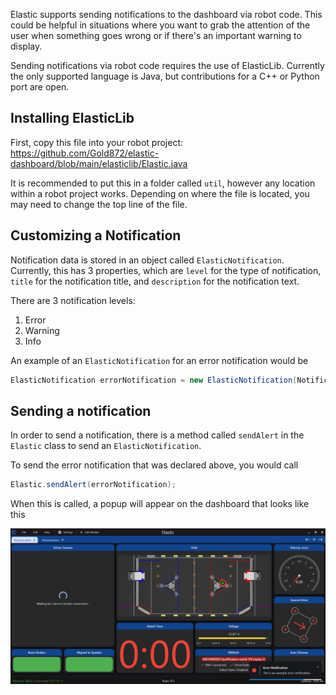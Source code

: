 Elastic supports sending notifications to the dashboard via robot code. This could be helpful in situations where you want to grab the attention of the user when something goes wrong or if there's an important warning to display.

Sending notifications via robot code requires the use of ElasticLib. Currently the only supported language is Java, but contributions for a C++ or Python port are open.

## Installing ElasticLib

First, copy this file into your robot project: https://github.com/Gold872/elastic-dashboard/blob/main/elasticlib/Elastic.java

It is recommended to put this in a folder called `util`, however any location within a robot project works. Depending on where the file is located, you may need to change the top line of the file.

## Customizing a Notification

Notification data is stored in an object called `ElasticNotification`. Currently, this has 3 properties, which are `level` for the type of notification, `title` for the notification title, and `description` for the notification text.

There are 3 notification levels:
1. Error
2. Warning
3. Info

An example of an `ElasticNotification` for an error notification would be
```java
ElasticNotification errorNotification = new ElasticNotification(NotificationLevel.ERROR, "Error Notification", "This is an example error notification.");
```

## Sending a notification

In order to send a notification, there is a method called `sendAlert` in the `Elastic` class to send an `ElasticNotification`.

To send the error notification that was declared above, you would call
```java
Elastic.sendAlert(errorNotification);
```

When this is called, a popup will appear on the dashboard that looks like this

![Error Notification](https://github.com/Gold872/elastic-dashboard/blob/main/screenshots/robot_notifications/error_notification.png)